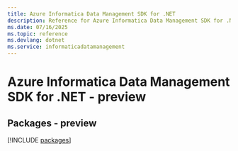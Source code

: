 ```yaml
---
title: Azure Informatica Data Management SDK for .NET
description: Reference for Azure Informatica Data Management SDK for .NET
ms.date: 07/16/2025
ms.topic: reference
ms.devlang: dotnet
ms.service: informaticadatamanagement
---
```

# Azure Informatica Data Management SDK for .NET - preview
## Packages - preview
[!INCLUDE [packages](informatica-data-management-index.md)]